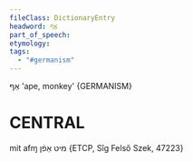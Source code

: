```yaml
---
fileClass: DictionaryEntry
headword: אַף
part_of_speech: 
etymology: 
tags:
  - "#germanism"
---
```

אַף
'ape, monkey'
{GERMANISM}

CENTRAL
========

mit afɱ מיט אַפֿן {ETCP, Sîg Felső Szek, 47223}